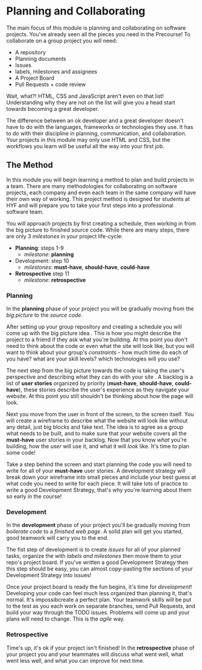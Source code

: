 # Planning and Collaborating

The main focus of this module is planning and collaborating on software projects. You've already seen all the pieces you need in the Precourse! To collaborate on a group project you will need:

* A repository
* Planning documents
* Issues
* labels, milestones and assignees
* A Project Board
* Pull Requests + code review

Wait, what?! HTML, CSS and JavaScript aren't even on that list! Understanding why they are not on the list will give you a head start towards becoming a great developer.

The difference between an ok developer and a great developer doesn't have to do with the languages, frameworks or technologies they use. It has to do with their discipline in planning, communication, and collaboration. Your projects in this module may only use HTML and CSS, but the workflows you learn will be useful all the way into your first job.

## The Method

In this module you will begin learning a method to plan and build projects in a team. There are many methodologies for collaborating on software projects, each company and even each team in the same company will have their own way of working. This project method is designed for students at HYF and will prepare you to take your first steps into a professional software team.

You will approach projects by first creating a schedule, then working in from the big picture to finished source code. While there are many steps, there are only 3 _milestones_ in your project life-cycle:

* **Planning**: steps 1-9
  * _milestone_: **planning**
* Development: step 10
  * _milestones_: **must-have**, **should-have**, **could-have**
* **Retrospective** step 11
  * _milestone_: **retrospective**

### Planning

In the **planning** phase of your project you will be gradually moving from the _big picture_ to the _source code_.

After setting up your group repository and creating a schedule you will come up with the big picture idea . This is how you might describe the project to a friend if they ask what you're building. At this point you don't need to think about the code or even what the site will look like, but you will want to think about your group's _constraints_ - how much time do each of you have? what are your skill levels? which technologies will you use?

The next step from the big picture towards the code is taking the user's perspective and describing what they can do with your site . A backlog is a list of **user stories** organized by priority \(**must-have**, **should-have**, **could-have**\), these stories describe the user's experience as they navigate your website. At this point you still shouldn't be thinking about how the page will look.

Next you move from the user in front of the screen, to the screen itself. You will create a wireframe to describe what the website will look like without any detail, just big blocks and fake text. The idea is to agree as a group what needs to be built, and to make sure that your website covers all the **must-have** user stories in your backlog. Now that you know _what_ you're building, how the _user_ will use it, and what it will _look_ like. It's time to plan some code!

Take a step behind the screen and start planning the code you will need to write for all of your **must-have** user stories. A development strategy will break down your wireframe into small pieces and include your best guess at what code you need to write for each piece. It will take lots of practice to write a good Development Strategy, that's why you're learning about them so early in the course!

### Development

In the **development** phase of your project you'll be gradually moving from _boilerate code_ to a _finished web page_. A solid plan will get you started, good teamwork will carry you to the end.

The fist step of development is to create _issues_ for all of your planned tasks, organize the with _labels and milestones_ then move them to your repo's project board. If you've written a good Development Strategy then this step should be easy, you can almost copy-pasting the sections of your Development Strategy into issues!

Once your project board is ready the fun begins, it's time for _development_! Developing your code can feel much less organized than planning it, that's normal. It's impossibcreate a perfect plan. Your teamwork skills will be put to the test as you each work on separate branches, send Pull Requests, and build your way through the TODO issues. Problems will come up and your plans will need to change. This is the _agile_ way.

### Retrospective

Time's up, it's ok if your project isn't finished! In the **retrospective** phase of your project you and your teammates will discuss what went well, what went less well, and what you can improve for next time.

